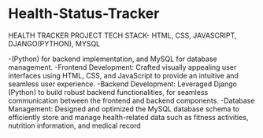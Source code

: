 # Health-Status-Tracker

HEALTH TRACKER PROJECT 
TECH STACK- HTML, CSS, JAVASCRIPT, DJANGO(PYTHON), MYSQL
 
-(Python) for backend implementation, and MySQL for database management.
-Frontend Development: Crafted visually appealing user interfaces using HTML, CSS, 
and JavaScript to provide an intuitive and seamless user experience.
-Backend Development: Leveraged Django (Python) to build robust backend
functionalities, for seamless communication between the frontend and backend 
components.
-Database Management: Designed and optimized the MySQL database schema to 
efficiently store and manage health-related data such as fitness activities, nutrition 
information, and medical record
